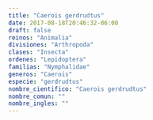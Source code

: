 ```yaml
---
title: "Caerois gerdrudtus"
date: 2017-08-18T20:46:32-06:00
draft: false
reinos: "Animalia"
divisiones: "Arthropoda"
clases: "Insecta"
ordenes: "Lepidoptera"
familias: "Nymphalidae"
generos: "Caerois"
especie: "gerdrudtus"
nombre_cientifico: "Caerois gerdrudtus"
nombre_comun: ""
nombre_ingles: ""
---
```

